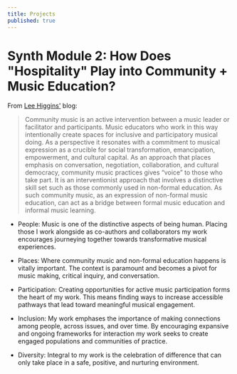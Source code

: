 ```yaml
---
title: Projects
published: true
---
```


# Synth Module 2: How Does "Hospitality" Play into Community + Music Education?

From [Lee Higgins'](http://leehigginscm.org/) blog:

>Community music is an active intervention between a music leader or facilitator and participants. Music educators who work in this way intentionally create spaces for inclusive and participatory musical doing. As a perspective it resonates with a commitment to musical expression as a crucible for social transformation, emancipation, empowerment, and cultural capital. As an approach that places emphasis on conversation, negotiation, collaboration, and cultural democracy, community music practices gives “voice” to those who take part. It is an interventionist approach that involves a distinctive skill set such as those commonly used in non-formal education. As such community music, as an expression of non-formal music education, can act as a bridge between formal music education and informal music learning.

- People: Music is one of the distinctive aspects of being human. Placing those I work alongside as co-authors and collaborators my work encourages journeying together towards transformative musical experiences.

- Places: Where community music and non-formal education happens is vitally important. The context is paramount and becomes a pivot for music making, critical inquiry, and conversation.

- Participation: Creating opportunities for active music participation forms the heart of my work. This means finding ways to increase accessible pathways that lead toward meaningful musical engagement.

- Inclusion: My work emphases the importance of making connections among people, across issues, and over time. By encouraging expansive and ongoing frameworks for interaction my work seeks to create engaged populations and communities of practice.

- Diversity: Integral to my work is the celebration of difference that can only take place in a safe, positive, and nurturing environment.

